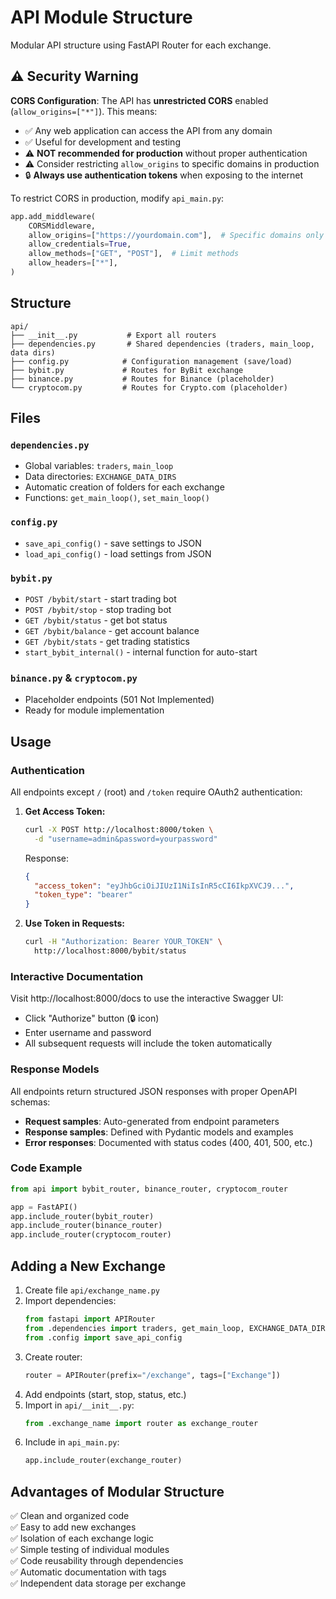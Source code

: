 # API Module Structure

Modular API structure using FastAPI Router for each exchange.

## ⚠️ Security Warning

**CORS Configuration**: The API has **unrestricted CORS** enabled (`allow_origins=["*"]`). This means:
- ✅ Any web application can access the API from any domain
- ✅ Useful for development and testing
- ⚠️ **NOT recommended for production** without proper authentication
- ⚠️ Consider restricting `allow_origins` to specific domains in production
- 🔒 **Always use authentication tokens** when exposing to the internet

To restrict CORS in production, modify `api_main.py`:
```python
app.add_middleware(
    CORSMiddleware,
    allow_origins=["https://yourdomain.com"],  # Specific domains only
    allow_credentials=True,
    allow_methods=["GET", "POST"],  # Limit methods
    allow_headers=["*"],
)
```

## Structure

```
api/
├── __init__.py           # Export all routers
├── dependencies.py       # Shared dependencies (traders, main_loop, data dirs)
├── config.py            # Configuration management (save/load)
├── bybit.py             # Routes for ByBit exchange
├── binance.py           # Routes for Binance (placeholder)
└── cryptocom.py         # Routes for Crypto.com (placeholder)
```

## Files

### `dependencies.py`
- Global variables: `traders`, `main_loop`
- Data directories: `EXCHANGE_DATA_DIRS`
- Automatic creation of folders for each exchange
- Functions: `get_main_loop()`, `set_main_loop()`

### `config.py`
- `save_api_config()` - save settings to JSON
- `load_api_config()` - load settings from JSON

### `bybit.py`
- `POST /bybit/start` - start trading bot
- `POST /bybit/stop` - stop trading bot
- `GET /bybit/status` - get bot status
- `GET /bybit/balance` - get account balance
- `GET /bybit/stats` - get trading statistics
- `start_bybit_internal()` - internal function for auto-start

### `binance.py` & `cryptocom.py`
- Placeholder endpoints (501 Not Implemented)
- Ready for module implementation

## Usage

### Authentication

All endpoints except `/` (root) and `/token` require OAuth2 authentication:

1. **Get Access Token:**
   ```bash
   curl -X POST http://localhost:8000/token \
     -d "username=admin&password=yourpassword"
   ```
   
   Response:
   ```json
   {
     "access_token": "eyJhbGciOiJIUzI1NiIsInR5cCI6IkpXVCJ9...",
     "token_type": "bearer"
   }
   ```

2. **Use Token in Requests:**
   ```bash
   curl -H "Authorization: Bearer YOUR_TOKEN" \
     http://localhost:8000/bybit/status
   ```

### Interactive Documentation

Visit http://localhost:8000/docs to use the interactive Swagger UI:
- Click "Authorize" button (🔒 icon)
- Enter username and password
- All subsequent requests will include the token automatically

### Response Models

All endpoints return structured JSON responses with proper OpenAPI schemas:
- **Request samples**: Auto-generated from endpoint parameters
- **Response samples**: Defined with Pydantic models and examples
- **Error responses**: Documented with status codes (400, 401, 500, etc.)

### Code Example

```python
from api import bybit_router, binance_router, cryptocom_router

app = FastAPI()
app.include_router(bybit_router)
app.include_router(binance_router)
app.include_router(cryptocom_router)
```

## Adding a New Exchange

1. Create file `api/exchange_name.py`
2. Import dependencies:
   ```python
   from fastapi import APIRouter
   from .dependencies import traders, get_main_loop, EXCHANGE_DATA_DIRS
   from .config import save_api_config
   ```
3. Create router:
   ```python
   router = APIRouter(prefix="/exchange", tags=["Exchange"])
   ```
4. Add endpoints (start, stop, status, etc.)
5. Import in `api/__init__.py`:
   ```python
   from .exchange_name import router as exchange_router
   ```
6. Include in `api_main.py`:
   ```python
   app.include_router(exchange_router)
   ```

## Advantages of Modular Structure

✅ Clean and organized code  
✅ Easy to add new exchanges  
✅ Isolation of each exchange logic  
✅ Simple testing of individual modules  
✅ Code reusability through dependencies  
✅ Automatic documentation with tags  
✅ Independent data storage per exchange

